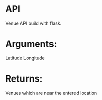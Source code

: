 # API
Venue API build with flask.

# Arguments: 
  Latitude
  Longitude
  
# Returns:
   Venues which are near the entered location
  
 

